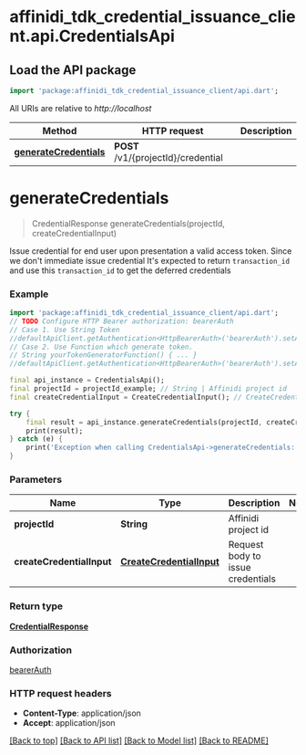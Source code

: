 # affinidi_tdk_credential_issuance_client.api.CredentialsApi

## Load the API package

```dart
import 'package:affinidi_tdk_credential_issuance_client/api.dart';
```

All URIs are relative to _http://localhost_

| Method                                                           | HTTP request                        | Description |
| ---------------------------------------------------------------- | ----------------------------------- | ----------- |
| [**generateCredentials**](CredentialsApi.md#generatecredentials) | **POST** /v1/{projectId}/credential |

# **generateCredentials**

> CredentialResponse generateCredentials(projectId, createCredentialInput)

Issue credential for end user upon presentation a valid access token. Since we don't immediate issue credential It's expected to return `transaction_id` and use this `transaction_id` to get the deferred credentials

### Example

```dart
import 'package:affinidi_tdk_credential_issuance_client/api.dart';
// TODO Configure HTTP Bearer authorization: bearerAuth
// Case 1. Use String Token
//defaultApiClient.getAuthentication<HttpBearerAuth>('bearerAuth').setAccessToken('YOUR_ACCESS_TOKEN');
// Case 2. Use Function which generate token.
// String yourTokenGeneratorFunction() { ... }
//defaultApiClient.getAuthentication<HttpBearerAuth>('bearerAuth').setAccessToken(yourTokenGeneratorFunction);

final api_instance = CredentialsApi();
final projectId = projectId_example; // String | Affinidi project id
final createCredentialInput = CreateCredentialInput(); // CreateCredentialInput | Request body to issue credentials

try {
    final result = api_instance.generateCredentials(projectId, createCredentialInput);
    print(result);
} catch (e) {
    print('Exception when calling CredentialsApi->generateCredentials: $e\n');
}
```

### Parameters

| Name                      | Type                                                  | Description                       | Notes |
| ------------------------- | ----------------------------------------------------- | --------------------------------- | ----- |
| **projectId**             | **String**                                            | Affinidi project id               |
| **createCredentialInput** | [**CreateCredentialInput**](CreateCredentialInput.md) | Request body to issue credentials |

### Return type

[**CredentialResponse**](CredentialResponse.md)

### Authorization

[bearerAuth](../README.md#bearerAuth)

### HTTP request headers

- **Content-Type**: application/json
- **Accept**: application/json

[[Back to top]](#) [[Back to API list]](../README.md#documentation-for-api-endpoints) [[Back to Model list]](../README.md#documentation-for-models) [[Back to README]](../README.md)
